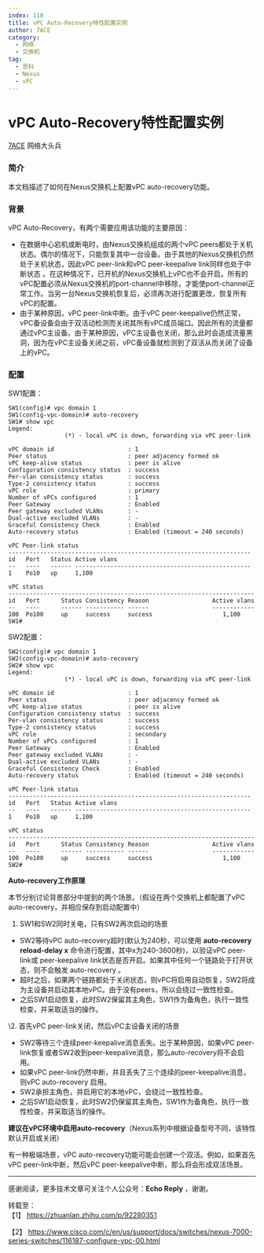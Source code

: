 ```yaml
---
index: 110
title: vPC Auto-Recovery特性配置实例
author: 7ACE
category:
  - 网络
  - 交换机
tag:
  - 思科
  - Nexus
  - vPC
---
```


# vPC Auto-Recovery特性配置实例

[7ACE](https://www.zhihu.com/people/7ace) 网络大头兵





### **简介**

本文档描述了如何在Nexus交换机上配置vPC auto-recovery功能。

### **背景**

vPC Auto-Recovery，有两个需要应用该功能的主要原因：

- 在数据中心宕机或断电时，由Nexus交换机组成的两个vPC peers都处于关机状态。偶尔的情况下，只能恢复其中一台设备。由于其他的Nexus交换机仍然处于关机状态，因此vPC peer-link和vPC peer-keepalive link同样也处于中断状态 。在这种情况下，已开机的Nexus交换机上vPC也不会开启。所有的vPC配置必须从Nexus交换机的port-channel中移除，才能使port-channel正常工作。当另一台Nexus交换机恢复后，必须再次进行配置更改，恢复所有vPC的配置。
- 由于某种原因，vPC peer-link中断。由于vPC peer-keepalive仍然正常，vPC备设备会由于双活动检测而关闭其所有vPC成员端口。因此所有的流量都通过vPC主设备。由于某种原因，vPC主设备也关闭，那么此时会造成流量黑洞，因为在vPC主设备关闭之前，vPC备设备就检测到了双活从而关闭了设备上的vPC。

### **配置**

SW1配置：

```text
SW1(config)# vpc domain 1
SW1(config-vpc-domain)# auto-recovery
SW1# show vpc
Legend:
                (*) - local vPC is down, forwarding via vPC peer-link

vPC domain id                     : 1 
Peer status                       : peer adjacency formed ok      
vPC keep-alive status             : peer is alive                 
Configuration consistency status  : success 
Per-vlan consistency status       : success                       
Type-2 consistency status         : success 
vPC role                          : primary
Number of vPCs configured         : 1   
Peer Gateway                      : Enabled
Peer gateway excluded VLANs       : -
Dual-active excluded VLANs        : -
Graceful Consistency Check        : Enabled
Auto-recovery status              : Enabled (timeout = 240 seconds)

vPC Peer-link status
---------------------------------------------------------------------
id   Port   Status Active vlans    
--   ----   ------ --------------------------------------------------
1    Po10   up     1,100                                                     

vPC status
----------------------------------------------------------------------
id   Port      Status Consistency Reason                  Active vlans
--   ----      ------ ----------- ------                  ------------
100  Po100     up     success     success                    1,100           
SW1# 

```

SW2配置：

```text
SW2(config)# vpc domain 1
SW2(config-vpc-domain)# auto-recovery
SW2# show vpc
Legend:
                (*) - local vPC is down, forwarding via vPC peer-link

vPC domain id                     : 1
Peer status                       : peer adjacency formed ok      
vPC keep-alive status             : peer is alive                 
Configuration consistency status  : success 
Per-vlan consistency status       : success                       
Type-2 consistency status         : success 
vPC role                          : secondary
Number of vPCs configured         : 1   
Peer Gateway                      : Enabled
Peer gateway excluded VLANs       : -
Dual-active excluded VLANs        : -
Graceful Consistency Check        : Enabled
Auto-recovery status              : Enabled (timeout = 240 seconds)

vPC Peer-link status
---------------------------------------------------------------------
id   Port   Status Active vlans    
--   ----   ------ --------------------------------------------------
1    Po10   up     1,100                                                     

vPC status
----------------------------------------------------------------------
id   Port      Status Consistency Reason                  Active vlans
--   ----      ------ ----------- ------                  ------------
100  Po100     up     success     success                    1,100           
SW2# 

```

**Auto-recovery工作原理**

本节分别讨论背景部分中提到的两个场景。（假设在两个交换机上都配置了vPC auto-recovery，并相应保存到启动配置中）

1. SW1和SW2同时关电，只有SW2再次启动的场景

- SW2等待vPC auto-recovery超时(默认为240秒，可以使用 **auto-recovery reload-delay x** 命令进行配置，其中x为240-3600秒)，以验证vPC peer-link或 peer-keepalive link状态是否开启。如果其中任何一个链路处于打开状态，则不会触发 auto-recovery 。
- 超时之后，如果两个链路都处于关闭状态，则vPC将启用自动恢复，SW2将成为主设备并启动其本地vPC。由于没有peers，所以会绕过一致性检查。
- 之后SW1启动恢复，此时SW2保留其主角色，SW1作为备角色，执行一致性检查，并采取适当的操作。

\2. 首先vPC peer-link关闭，然后vPC主设备关闭的场景

- SW2等待三个连续peer-keepalive消息丢失。出于某种原因，如果vPC peer-link恢复或者SW2收到peer-keepalive消息，那么auto-recovery将不会启用。
- 如果vPC peer-link仍然中断，并且丢失了三个连续的peer-keepalive消息，则vPC auto-recovery 启用。
- SW2承担主角色，并启用它的本地vPC，会绕过一致性检查。
- 之后SW1启动恢复，此时SW2仍保留其主角色，SW1作为备角色，执行一致性检查，并采取适当的操作。

**建议在vPC环境中启用auto-recovery**（Nexus系列中根据设备型号不同，该特性默认开启或关闭）

有一种极端场景，vPC auto-recovery功能可能会创建一个双活。例如，如果首先vPC peer-link中断，然后vPC peer-keepalive中断，那么将会形成双活场景。



------

感谢阅读，更多技术文章可关注个人公众号：**Echo Reply** ，谢谢。

转载至：  
【1】 https://zhuanlan.zhihu.com/p/92280351

【2】 https://www.cisco.com/c/en/us/support/docs/switches/nexus-7000-series-switches/116187-configure-vpc-00.html